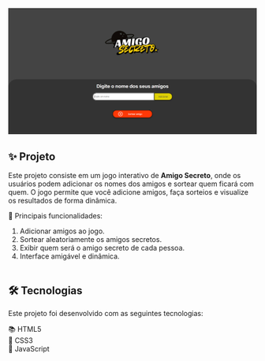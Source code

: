 

<div align="center">
  <a href="https://git.io/typing-svg">
    <img src="https://github.com/pauloandresdf/challenge-amigo-secreto/blob/main/assets/chalasjfisaf.png" />
  </a>
</div>

## ✨ Projeto

Este projeto consiste em um jogo interativo de **Amigo Secreto**, onde os usuários podem adicionar os nomes dos amigos e sortear quem ficará com quem. O jogo permite que você adicione amigos, faça sorteios e visualize os resultados de forma dinâmica.

🎯 Principais funcionalidades:
1. Adicionar amigos ao jogo.
2. Sortear aleatoriamente os amigos secretos.
3. Exibir quem será o amigo secreto de cada pessoa.
4. Interface amigável e dinâmica.
&nbsp;  
&nbsp;

## 🛠 Tecnologias

Este projeto foi desenvolvido com as seguintes tecnologias:  

📚 HTML5  
🎨 CSS3  
📜 JavaScript  


